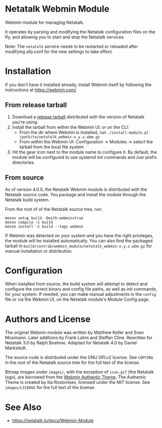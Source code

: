 # Netatalk Webmin Module

Webmin module for managing Netatalk.

It operates by parsing and modifying the Netatalk configuration files on the fly, and allowing you to start and stop the Netatalk services.

Note: The `netatalk` service needs to be restarted or reloaded after modifying afp.conf for the new settings to take effect.

# Installation

If you don't have it installed already, install Webmin itself by following the instructions at https://webmin.com/

## From release tarball

1. Download a [release tarball](https://github.com/Netatalk/netatalk/releases) distributed with the version of Netatalk you're using.
1. Install the tarball from within the Webmin UI, or on the CLI:
   * From the dir where Webmin is installed, run `./install-module.pl /path/to/netatalk_webmin-x.y.z.wbm.gz`
   * From within the Webmin UI: Configuration -> Modules -> select the tarball from the local file system
1. Hit the gear icon next to the module name to configure it. By default, the module will be configured to use systemd init commands and */usr* prefix directories.

## From source

As of version 4.0.0, the Netatalk Webmin module is distributed with the Netatalk source code.
You package and install the module through the Netatalk build system.

From the root of of the Netatalk source tree, run:

```
meson setup build -Dwith-webmin=true
meson compile -C build
meson install -C build --tags webmin
```

If Webmin was detected on your system and you have the right privileges, the module will be installed automatically.
You can also find the packaged tarball in `build/contrib/webmin_module/netatalk_webmin-x.y.z.wbm.gz` for manual installation or distribution.

# Configuration

When installed from source, the build system will attempt to detect and configure the correct binary and config file paths, as well as init commands, for your system.
If needed, you can make manual adjustments in the `config` file or via the Webmin UI, on the Netatalk module's Module Config page.

# Authors and License

The original Webmin module was written by Matthew Keller and Sven Mosimann.
Later additions by Frank Lahm and Steffan Cline.
Rewritten for Netatalk 3.0 by Ralph Boehme.
Adapted for Netatalk 4.0 by Daniel Markstedt.

The source code is distributed under the GNU GPLv2 license.
See `COPYING` in the root of the Netatalk source tree for the full text of the license.

Bitmap images under `images/`, with the exception of `icon.gif` (the Netatalk logo),
are borrowed from the [Webmin Authentic Theme](https://github.com/webmin/authentic-theme).
The Authentic Theme is created by Ilia Rostovtsev, licensed under the MIT license.
See `images/LICENSE` for the full text of the license.


# See Also
- https://netatalk.io/docs/Webmin-Module

